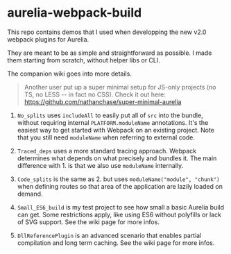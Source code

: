 # aurelia-webpack-build
This repo contains demos that I used when developping the new v2.0 webpack plugins for Aurelia.

They are meant to be as simple and straightforward as possible. I made them starting from scratch, without helper libs or CLI.

The companion wiki goes into more details.

> Another user put up a super minimal setup for JS-only projects (no TS, no LESS -- in fact no CSS).
Check it out here: https://github.com/nathanchase/super-minimal-aurelia

1. `No_splits` uses `includeAll` to easily put all of `src` into the bundle, without requiring internal `PLATFORM.moduleName` annotations. 
It's the easiest way to get started with Webpack on an existing project.
Note that you still need `moduleName` when referring to external code.

2. `Traced_deps` uses a more standard tracing approach. Webpack determines what depends on what precisely and bundles it.
The main difference with 1. is that we also use `moduleName` internally.

3. `Code_splits` is the same as 2. but uses `moduleName("module", "chunk")` when defining routes so that area of the application are lazily loaded on demand.

4. `Small_ES6_build` is my test project to see how small a basic Aurelia build can get.
Some restrictions apply, like using ES6 without polyfills or lack of SVG support.
See the wiki page for more infos.

5. `DllReferencePlugin` is an advanced scenario that enables partial compilation and long term caching.
See the wiki page for more infos.
